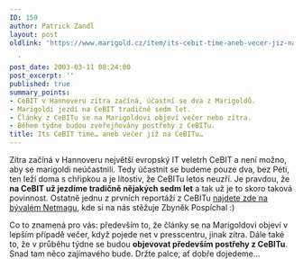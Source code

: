 ```yaml
---
ID: 159
author: Patrick Zandl
layout: post
oldlink: 'https://www.marigold.cz/item/its-cebit-time-aneb-vecer-jiz-na-cebitu

  '
post_date: 2003-03-11 08:24:00
post_excerpt: ''
published: true
summary_points:
- CeBIT v Hannoveru zítra začíná, účastní se dva z Marigoldů.
- Marigoldi jezdí na CeBIT tradičně sedm let.
- Články z CeBITu se na Marigoldovi objeví večer nebo zítra.
- Během týdne budou zveřejňovány postřehy z CeBITu.
title: Its CeBIT time… aneb večer již na CeBITu…
---
```


<p>
Zítra začíná v Hannoveru největší evropský IT veletrh CeBIT a není možno, aby se marigoldi neúčastnili. Tedy účastnit se budeme pouze dva, bez Péti, ten leží doma s chřipkou a je lítostiv, že CeBITu letos neuzří. Je pravdou, že <STRONG>na CeBIT už jezdíme tradičně nějakých sedm let</STRONG> a tak už je to skoro taková povinnost. Ostatně jednu z prvních reportáží z CeBITu <A href="http://sweb.cz/netmag/98/12/cebit.html" target=_blank>najdete zde na bývalém Netmagu</A>, kde si na nás stěžuje Zbyněk Pospíchal :)</p>

<p>
Co to znamená pro vás: především to, že články se na Marigoldovi objeví v lepším případě večer, když pojede net v presscentru, jinak zítra. Dále také to, že v průběhu týdne se budou <STRONG>objevovat především postřehy z CeBITu</STRONG>. Snad tam něco zajímavého bude. Držte palce, ať dobře dojedeme...</p>